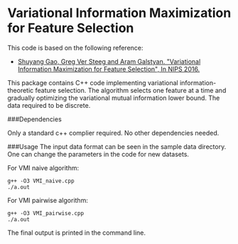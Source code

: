 # Variational Information Maximization for Feature Selection

This code is based on the following reference:
- [Shuyang Gao, Greg Ver Steeg and Aram Galstyan. "Variational Information Maximization for Feature Selection", In NIPS 2016.](https://arxiv.org/abs/1606.02827)

This package contains C++ code implementing variational information-theoretic feature selection. The algorithm selects one feature at a time and gradually optimizing the variational mutual information lower bound. The data required to be discrete.

###Dependencies

Only a standard c++ complier required. No other dependencies needed.

###Usage
The input data format can be seen in the sample data directory. One can change the parameters in the code for new datasets.

For VMI naive algorithm:
```
g++ -O3 VMI_naive.cpp
./a.out
```

For VMI pairwise algorithm:
```
g++ -O3 VMI_pairwise.cpp
./a.out
```
The final output is printed in the command line.

				

